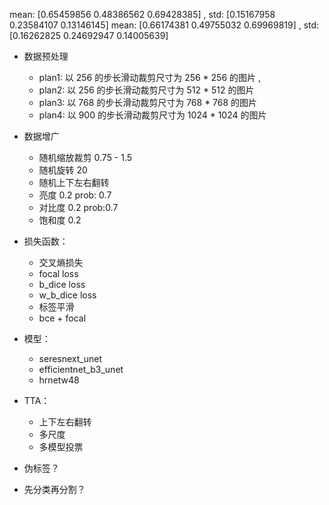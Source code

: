 

mean: [0.65459856 0.48386562 0.69428385] , std: [0.15167958 0.23584107 0.13146145]
mean: [0.66174381 0.49755032 0.69969819] , std: [0.16262825 0.24692947 0.14005639]


- 数据预处理
    - plan1: 以 256 的步长滑动裁剪尺寸为 256 * 256 的图片 , 
    - plan2: 以 256 的步长滑动裁剪尺寸为 512 * 512 的图片
    - plan3: 以 768 的步长滑动裁剪尺寸为 768 * 768 的图片
    - plan4: 以 900 的步长滑动裁剪尺寸为 1024 * 1024 的图片

- 数据增广
    - 随机缩放裁剪 0.75 - 1.5
    - 随机旋转  20
    - 随机上下左右翻转
    - 亮度 0.2   prob: 0.7
    - 对比度 0.2  prob:0.7
    - 饱和度 0.2

- 损失函数：
    - 交叉熵损失
    - focal loss
    - b_dice loss
    - w_b_dice loss
    - 标签平滑
    - bce + focal

- 模型：
    - seresnext_unet
    - efficientnet_b3_unet
    - hrnetw48 
    
- TTA：
    - 上下左右翻转
    - 多尺度
    - 多模型投票
    
- 伪标签？


- 先分类再分割？
